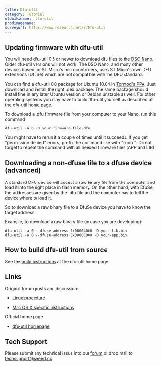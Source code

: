 ```yaml
---
title: Dfu-util
category: Tutorial
oldwikiname:  Dfu-util
prodimagename:
surveyurl: https://www.research.net/r/Dfu-util
---
```


##  Updating firmware with dfu-util

You will need dfu-util 0.5 or newer to download dfu files to the [DSO Nano](/DSO_Nano "DSO Nano").
Older dfu-util versions will not work. The DSO Nano, and many other devices based on ST Micro's microcontrollers, uses ST Micro's own DFU extensions (DfuSe) which are not compatible with the DFU standard.

You can find a dfu-util 0.8 package for Ubuntu 10.04 in [Tormod's PPA](https://launchpad.net/~tormodvolden/+archive/ppa/+packages?field.series_filter=lucid). Just download and install the right .deb package. The same package should install fine in any later Ubuntu version or Debian unstable as well. For other operating systems you may have to build dfu-util yourself as described at the dfu-util home page.

To download a .dfu firmware file from your computer to your Nano, run this command
```
dfu-util -a 0 -D your-firmware-file.dfu
```

You might have to rerun it a couple of times until it succeeds. If you get "permission denied" errors, prefix the command line with "sudo ".
Do not forget to repeat the command with all needed firmware files (APP and LIB).

##   Downloading a non-dfuse file to a dfuse device (advanced)

A standard DFU device will accept a raw binary file from the computer and load it into the right place in flash memory.
On the other hand, with DfuSe, the addresses are given by the .dfu file and the computer has to tell the device where to load it.

So to download a raw binary file to a DfuSe device you have to know the target address.

Example, to download a raw binary file (in case you are developing):
```
dfu-util -a 0 --dfuse-address 0x08004000 -D your-lib.bin
dfu-util -a 0 --dfuse-address 0x0800C000 -D your-app.bin
```

##   How to build dfu-util from source

See the [build instructions](http://dfu-util.gnumonks.org/build.html) at the dfu-util home page.

##   Links

Original forum posts and discussion:

*   [Linux procedure](http://forum.seeedstudio.com/viewtopic.php?f=12&amp;t=1353&amp;start=10)

*   [Mac OS X specific instructions](http://forum.seeedstudio.com/viewtopic.php?f=12&amp;t=1364)

Official home page

*   [dfu-util homepage](http://dfu-util.gnumonks.org/)

## Tech Support
Please submit any technical issue into our [forum](http://forum.seeedstudio.com/) or drop mail to techsupport@seeed.cc. 
